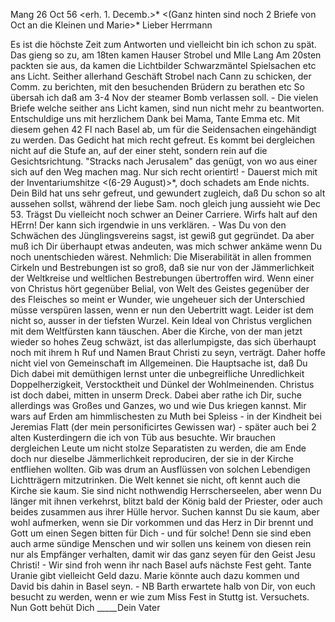  Mang 26 Oct 56
 <erh. 1. Decemb.>*
 <(Ganz hinten sind noch 2 Briefe von Oct an die Kleinen und Marie>* 
Lieber Herrmann

Es ist die höchste Zeit zum Antworten und vielleicht bin ich schon zu spät. Das gieng so zu, am 18ten kamen Hauser Strobel und Mlle Lang Am 20sten packten sie aus, da kamen die Lichtbilder Schwarzmäntel Spielsachen etc ans Licht. Seither allerhand Geschäft Strobel nach Cann zu schicken, der Comm. zu berichten, mit den besuchenden Brüdern zu berathen etc So übersah ich daß am 3-4 Nov der steamer Bomb verlassen soll. - Die vielen Briefe welche seither ans Licht kamen, sind nun nicht mehr zu beantworten. Entschuldige uns mit herzlichem Dank bei Mama, Tante Emma etc. Mit diesem gehen 42 Fl nach Basel ab, um für die Seidensachen eingehändigt zu werden. Das Gedicht hat mich recht gefreut. Es kommt bei dergleichen nicht auf die Stufe an, auf der einer steht, sondern rein auf die Gesichtsrichtung. "Stracks nach Jerusalem" das genügt, von wo aus einer sich auf den Weg machen mag. Nur sich recht orientirt! - Dauerst mich mit der Inventariumshitze <(6-29 August)>*, doch schadets am Ende nichts. Dein Bild hat uns sehr gefreut, und gewundert zugleich, daß Du schon so alt aussehen sollst, während der liebe Sam. noch gleich jung aussieht wie Dec 53. Trägst Du vielleicht noch schwer an Deiner Carriere. Wirfs halt auf den HErrn! Der kann sich irgendwie in uns verklären. - Was Du von den Schwächen des Jünglingsvereins sagst, ist gewiß gut gegründet. Da aber muß ich Dir überhaupt etwas andeuten, was mich schwer ankäme wenn Du noch unentschieden wärest. Nehmlich: Die Miserabilität in allen frommen Cirkeln und Bestrebungen ist so groß, daß sie nur von der Jämmerlichkeit der Weltkreise und weltlichen Bestrebungen übertroffen wird. Wenn einer von Christus hört gegenüber Belial, von Welt des Geistes gegenüber der des Fleisches so meint er Wunder, wie ungeheuer sich der Unterschied müsse verspüren lassen, wenn er nun den Uebertritt wagt. Leider ist dem nicht so, ausser in der tiefsten Wurzel. Kein Ideal von Christus verglichen mit dem Weltfürsten kann täuschen. Aber die Kirche, von der man jetzt wieder so hohes Zeug schwäzt, ist das allerlumpigste, das sich überhaupt noch mit ihrem h Ruf und Namen Braut Christi zu seyn, verträgt. Daher hoffe nicht viel von Gemeinschaft im Allgemeinen. Die Hauptsache ist, daß Du Dich dabei mit demüthigen lernst unter die unbegreifliche Unredlichkeit Doppelherzigkeit, Verstocktheit und Dünkel der Wohlmeinenden. Christus ist doch dabei, mitten in unserm Dreck. Dabei aber rathe ich Dir, suche allerdings was Großes und Ganzes, wo und wie Dus kriegen kannst. Mir wars auf Erden am himmlischesten zu Muth bei Spleiss - in der Kindheit bei Jeremias Flatt (der mein personificirtes Gewissen war) - später auch bei 2 alten Kusterdingern die ich von Tüb aus besuchte. Wir brauchen dergleichen Leute um nicht stolze Separatisten zu werden, die am Ende doch nur dieselbe Jämmerlichkeit reproduciren, der sie in der Kirche entfliehen wollten. Gib was drum an Ausflüssen von solchen Lebendigen Lichtträgern mitzutrinken. Die Welt kennet sie nicht, oft kennt auch die Kirche sie kaum. Sie sind nicht nothwendig Herrscherseelen, aber wenn Du länger mit ihnen verkehrst, blitzt bald der König bald der Priester, oder auch beides zusammen aus ihrer Hülle hervor. Suchen kannst Du sie kaum, aber wohl aufmerken, wenn sie Dir vorkommen und das Herz in Dir brennt und Gott um einen Segen bitten für Dich - und für solche! Denn sie sind eben auch arme sündige Menschen und wir sollen uns keinem von diesen rein nur als Empfänger verhalten, damit wir das ganz seyen für den Geist Jesu Christi! - Wir sind froh wenn ihr nach Basel aufs nächste Fest geht. Tante Uranie gibt vielleicht Geld dazu. Marie könnte auch dazu kommen und David bis dahin in Basel seyn. - NB Barth erwartete halb von Dir, von euch besucht zu werden, wenn er wie zum Miss Fest in Stuttg ist. Versuchets. Nun Gott behüt Dich
_____Dein Vater

